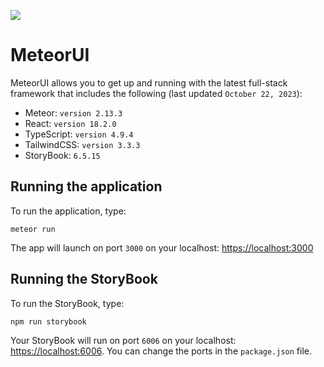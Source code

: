 ![](https://media.macosicons.com/parse/files/macOSicons/761f86d0adb29a12fe9d63ea0e7111d1_low_res_React___Folder.png)
# MeteorUI
MeteorUI allows you to get up and running with the latest full-stack framework that includes the following (last updated `October 22, 2023`):
- Meteor: `version 2.13.3`
- React: `version 18.2.0`
- TypeScript: `version 4.9.4`
- TailwindCSS: `version 3.3.3`
- StoryBook: `6.5.15`

## Running the application
To run the application, type:

```
meteor run
```
The app will launch on port `3000` on your localhost: [https://localhost:3000](https://localhost:3000)

## Running the StoryBook
To run the StoryBook, type:
```
npm run storybook
```
Your StoryBook will run on port `6006` on your localhost: [https://localhost:6006](https://localhost:6006).
You can change the ports in the `package.json` file.
